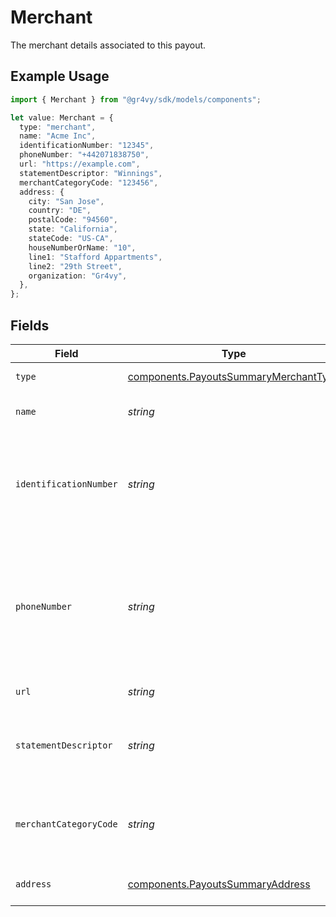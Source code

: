 # Merchant

The merchant details associated to this payout.

## Example Usage

```typescript
import { Merchant } from "@gr4vy/sdk/models/components";

let value: Merchant = {
  type: "merchant",
  name: "Acme Inc",
  identificationNumber: "12345",
  phoneNumber: "+442071838750",
  url: "https://example.com",
  statementDescriptor: "Winnings",
  merchantCategoryCode: "123456",
  address: {
    city: "San Jose",
    country: "DE",
    postalCode: "94560",
    state: "California",
    stateCode: "US-CA",
    houseNumberOrName: "10",
    line1: "Stafford Appartments",
    line2: "29th Street",
    organization: "Gr4vy",
  },
};
```

## Fields

| Field                                                                                              | Type                                                                                               | Required                                                                                           | Description                                                                                        | Example                                                                                            |
| -------------------------------------------------------------------------------------------------- | -------------------------------------------------------------------------------------------------- | -------------------------------------------------------------------------------------------------- | -------------------------------------------------------------------------------------------------- | -------------------------------------------------------------------------------------------------- |
| `type`                                                                                             | [components.PayoutsSummaryMerchantType](../../models/components/payoutssummarymerchanttype.md)     | :heavy_minus_sign:                                                                                 | Always `merchant`.                                                                                 | merchant                                                                                           |
| `name`                                                                                             | *string*                                                                                           | :heavy_check_mark:                                                                                 | The name of the merchant.                                                                          | Acme Inc                                                                                           |
| `identificationNumber`                                                                             | *string*                                                                                           | :heavy_check_mark:                                                                                 | Unique value which identifies a merchant for processing transactions, also known as a MID.         | 12345                                                                                              |
| `phoneNumber`                                                                                      | *string*                                                                                           | :heavy_check_mark:                                                                                 | The phone number for the merchant which should be formatted according to the E164 number standard. | +14155552671                                                                                       |
| `url`                                                                                              | *string*                                                                                           | :heavy_check_mark:                                                                                 | Merchant website URL.                                                                              | https://example.com                                                                                |
| `statementDescriptor`                                                                              | *string*                                                                                           | :heavy_minus_sign:                                                                                 | Value to explain charges or payments on bank statements.                                           | Winnings                                                                                           |
| `merchantCategoryCode`                                                                             | *string*                                                                                           | :heavy_check_mark:                                                                                 | Merchant classification for the type of goods or services it provides.                             | 123456                                                                                             |
| `address`                                                                                          | [components.PayoutsSummaryAddress](../../models/components/payoutssummaryaddress.md)               | :heavy_minus_sign:                                                                                 | The address for the merchant.                                                                      |                                                                                                    |